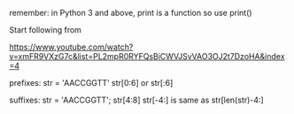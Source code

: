 
remember: in Python 3 and above, print is a function so use print()

Start following from 

https://www.youtube.com/watch?v=xmFR9VXzG7c&list=PL2mpR0RYFQsBiCWVJSvVAO3OJ2t7DzoHA&index=4


prefixes:
str = 'AACCGGTT'
str[0:6]
or 
str[:6]


suffixes:
str = 'AACCGGTT';
str[4:8]
str[-4:] is same as str[len(str)-4:]


